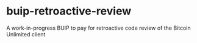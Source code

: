 # buip-retroactive-review
A work-in-progress BUIP to pay for retroactive code review of the Bitcoin Unlimited client
